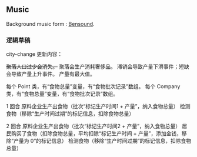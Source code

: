 ## Music

Background music form : [Bensound](https://www.bensound.com).

### 逻辑草稿

city-change 更新内容：

~~聚落人口过少会消失。~~
聚落会生产消耗奢侈品。
滞销会导致产量下滑事件；短缺会导致产量上升事件。
产量有最大值。

每个 Point 类，有“食物总量”变量，有“食物批次记录”数组。
每个 Company 类，有“食物总量”变量，有“食物批次记录”数组。

1 回合
原料企业生产出食物（批次“标记生产时间1 + 产量”，纳入食物总量）
检测食物（移除“生产时间过期”的标记信息，扣除食物总量）

2 回合
原料企业生产出食物（批次“标记生产时间2 + 产量”，纳入食物总量）
居民购买了食物（扣除食物总量，平均扣除“标记生产时间 + 产量”，添加金钱，移除“产量为 0”的标记信息）
检测食物（移除“生产时间过期”的标记信息，扣除食物总量）
